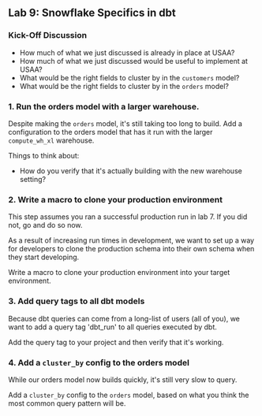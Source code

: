 ## Lab 9: Snowflake Specifics in dbt

### Kick-Off Discussion
* How much of what we just discussed is already in place at USAA?
* How much of what we just discussed would be useful to implement at USAA?
* What would be the right fields to cluster by in the `customers` model?
* What would be the right fields to cluster by in the `orders` model?

### 1. Run the orders model with a larger warehouse.

Despite making the `orders` model, it's still taking too long to build. Add a configuration to the orders model that has it run with the larger `compute_wh_xl` warehouse.

Things to think about:
* How do you verify that it's actually building with the new warehouse setting?

### 2. Write a macro to clone your production environment

This step assumes you ran a successful production run in lab 7. If you did not, go and do so now.

As a result of increasing run times in development, we want to set up a way for developers to clone the production schema into their own schema when they start developing.

Write a macro to clone your production environment into your target environment.

### 3. Add query tags to all dbt models

Because dbt queries can come from a long-list of users (all of you), we want to add a query tag 'dbt_run' to all queries executed by dbt.

Add the query tag to your project and then verify that it's working.

### 4. Add a `cluster_by` config to the orders model

While our orders model now builds quickly, it's still very slow to query.

Add a `cluster_by` config to the `orders` model, based on what you think the most common query pattern will be.